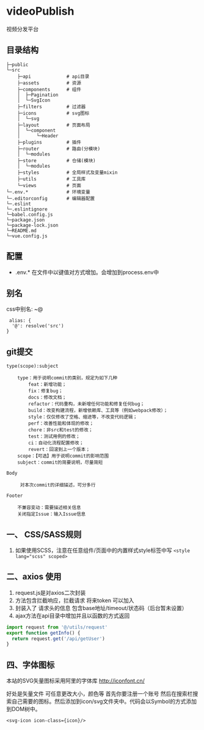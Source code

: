 # videoPublish

视频分发平台

## 目录结构
```
├─public
└─src
    ├─api             # api目录
    ├─assets          # 资源
    ├─components      # 组件
    │  ├─Pagination
    │  └─SvgIcon
    ├─filters         # 过滤器
    ├─icons           # svg图标
    │  └─svg
    ├─layout          # 页面布局
    │  └─component
    │      └─Header
    ├─plugins         # 插件
    ├─router          # 路由(分模块)
    │  └─modules
    ├─store           # 仓储(模块)
    │  └─modules
    ├─styles          # 全局样式及变量mixin
    ├─utils           # 工具库
    └─views           # 页面
└─.env.*              # 环境变量
└─.editorconfig       # 编辑器配置
└─.eslint
└─.eslintignore
└─babel.config.js
└─package.json
└─package-lock.json
└─README.md
└─vue.config.js
```

## 配置
* .env.* 在文件中以键值对方式增加。会增加到process.env中

## 别名
css中别名: ~@ 
```
 alias: {
  '@': resolve('src')
}
```

## git提交
```
type(scope):subject

    type：用于说明commit的类别，规定为如下几种
        feat：新增功能；
        fix：修复bug；
        docs：修改文档；
        refactor：代码重构，未新增任何功能和修复任何bug；
        build：改变构建流程，新增依赖库、工具等（例如webpack修改）；
        style：仅仅修改了空格、缩进等，不改变代码逻辑；
        perf：改善性能和体现的修改；
        chore：非src和test的修改；
        test：测试用例的修改；
        ci：自动化流程配置修改；
        revert：回滚到上一个版本；
    scope：【可选】用于说明commit的影响范围
    subject：commit的简要说明，尽量简短

Body

     对本次commit的详细描述，可分多行

Footer

    不兼容变动：需要描述相关信息
    关闭指定Issue：输入Issue信息
```

## 一、 CSS/SASS规则
1. 如果使用SCSS，注意在任意组件/页面中的内置样式style标签中写 `<style lang="scss" scoped>`
   
   
## 二、axios 使用
1. request.js是对axios二次封装
2. 方法包含拦截响应，拦截请求 将来token 可以加入
3. 封装入了 请求头的信息 包含base地址/timeout/状态码（后台暂未设置）
4. ajax方法在api目录中增加并且以函数的方式返回
```js
import request from '@/utils/request'
export function getInfo() {
  return request.get('/api/getUser')
}
```
## 四、字体图标

本站的SVG矢量图标采用阿里的字体库 http://iconfont.cn/

好处是矢量文件 可任意更改大小，颜色等
首先你要注册一个账号 然后在搜索栏搜索自己需要的图标。然后添加到icon/svg文件夹中。代码会以Symbol的方式添加到DOM树中。
```
<svg-icon icon-class={icon}/>
```
